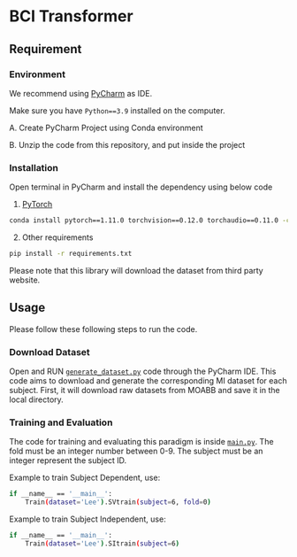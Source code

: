# BCI Transformer

## Requirement
### Environment
We recommend using [PyCharm](https://www.jetbrains.com/pycharm/) as IDE.

Make sure you have `Python==3.9` installed on the computer.

A. Create PyCharm Project using Conda environment 

B. Unzip the code from this repository, and put inside the project


### Installation
Open terminal in PyCharm and install the dependency using below code

1. [PyTorch](https://pytorch.org/)
```bash
conda install pytorch==1.11.0 torchvision==0.12.0 torchaudio==0.11.0 -c pytorch
```

2. Other requirements
```bash
pip install -r requirements.txt
```
   Please note that this library will download the dataset from third party website.


## Usage
Please follow these following steps to run the code.
### Download Dataset
Open and RUN [`generate_dataset.py`](https://github.com/bcirepo/BCITransformer/blob/main/generate_dataset.py) code through the PyCharm IDE.
This code aims to download and generate the corresponding MI dataset for each subject. First, it will download raw datasets from MOABB and save it in the local directory.


### Training and Evaluation
The code for training and evaluating this paradigm is inside [`main.py`](https://github.com/bcirepo/BCITransformer/blob/main/main.py). 
The fold must be an integer number between 0-9. The subject must be an integer represent the subject ID. 

Example to  train Subject Dependent, use:
```bash
if __name__ == '__main__':
    Train(dataset='Lee').SVtrain(subject=6, fold=0) 
```

Example to  train Subject Independent, use:
```bash
if __name__ == '__main__':
    Train(dataset='Lee').SItrain(subject=6) 
```


